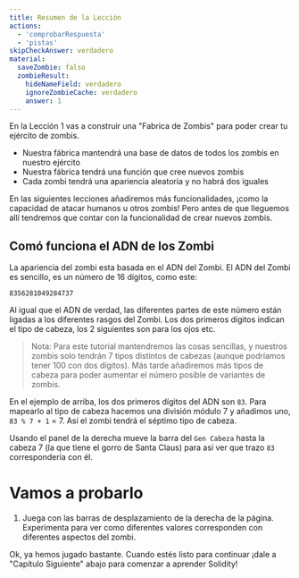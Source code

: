 ```yaml
---
title: Resumen de la Lección
actions:
  - 'comprobarRespuesta'
  - 'pistas'
skipCheckAnswer: verdadero
material:
  saveZombie: falso
  zombieResult:
    hideNameField: verdadero
    ignoreZombieCache: verdadero
    answer: 1
---
```

En la Lección 1 vas a construir una "Fabrica de Zombis" para poder crear tu ejército de zombis.

* Nuestra fábrica mantendrá una base de datos de todos los zombis en nuestro ejército
* Nuestra fábrica tendrá una función que cree nuevos zombis
* Cada zombi tendrá una apariencia aleatoria y no habrá dos iguales

En las siguientes lecciones añadiremos más funcionalidades, ¡como la capacidad de atacar humanos u otros zombis! Pero antes de que lleguemos allí tendremos que contar con la funcionalidad de crear nuevos zombis.

## Comó funciona el ADN de los Zombi

La apariencia del zombi esta basada en el ADN del Zombi. El ADN del Zombi es sencillo, es un número de 16 dígitos, como este:

    8356281049284737
    

Al igual que el ADN de verdad, las diferentes partes de este número están ligadas a los diferentes rasgos del Zombi. Los dos primeros dígitos indican el tipo de cabeza, los 2 siguientes son para los ojos etc.

> Nota: Para este tutorial mantendremos las cosas sencillas, y nuestros zombis solo tendrán 7 tipos distintos de cabezas (aunque podríamos tener 100 con dos dígitos). Más tarde añadiremos más tipos de cabeza para poder aumentar el número posible de variantes de zombis.

En el ejemplo de arriba, los dos primeros dígitos del ADN son `83`. Para mapearlo al tipo de cabeza hacemos una división módulo 7 y añadimos uno, `83 % 7 + 1` = 7. Así el zombi tendrá el séptimo tipo de cabeza.

Usando el panel de la derecha mueve la barra del `Gen Cabeza` hasta la cabeza 7 (la que tiene el gorro de Santa Claus) para así ver que trazo `83` correspondería con él.

# Vamos a probarlo

1. Juega con las barras de desplazamiento de la derecha de la página. Experimenta para ver como diferentes valores corresponden con diferentes aspectos del zombi.

Ok, ya hemos jugado bastante. Cuando estés listo para continuar ¡dale a "Capítulo Siguiente" abajo para comenzar a aprender Solidity!